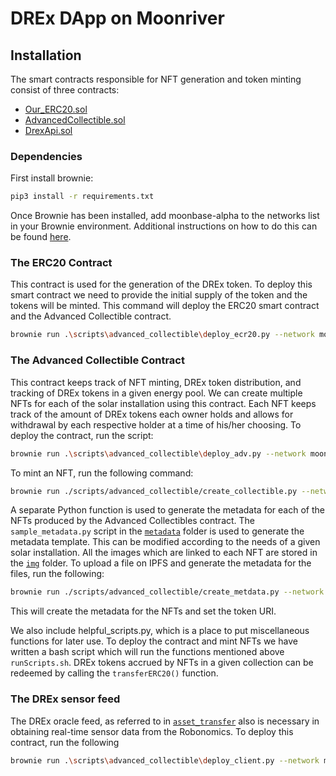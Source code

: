 # DREx DApp on Moonriver

## Installation

The smart contracts responsible for NFT generation and token minting consist of three contracts:
- [Our_ERC20.sol](./contracts/Our_ERC20.sol)  
- [AdvancedCollectible.sol](./contracts/AdvancedCollectible.sol) 
- [DrexApi.sol](./contracts/DrexApi.sol) 

### Dependencies 
First install brownie:
```bash
pip3 install -r requirements.txt
```

Once Brownie has been installed, add moonbase-alpha to the networks list in your Brownie environment. Additional instructions on how to do this can be found [here](https://docs.moonbeam.network/builders/build/eth-api/dev-env/brownie/).

### The ERC20 Contract

This contract is used for the generation of the DREx token. To deploy this smart contract we need to provide the initial supply of the token and the tokens will be minted. This command will deploy the ERC20 smart contract and the Advanced Collectible contract. 

```bash
brownie run .\scripts\advanced_collectible\deploy_ecr20.py --network moonbase-alpha
```

### The Advanced Collectible Contract

This contract keeps track of NFT minting, DREx token distribution, and tracking of DREx tokens in a given energy pool. We can create multiple NFTs for each of the solar installation using this contract. Each NFT keeps track of the amount of DREx tokens each owner holds and allows for withdrawal by each respective holder at a time of his/her choosing. To deploy the contract, run the script:

```bash
brownie run .\scripts\advanced_collectible\deploy_adv.py --network moonbase-alpha
```

To mint an NFT, run the following command:

```bash
brownie run ./scripts/advanced_collectible/create_collectible.py --network moonbase-alpha
``` 

A separate Python function is used to generate the metadata for each of the NFTs produced by the Advanced Collectibles contract. The <code>sample_metadata.py</code> script in the <code>[metadata](./metadata)</code> folder is used to generate the metadata template. This can be modified according to the needs of a given solar installation. All the images which are linked to each NFT are stored in the <code>[img](./img)</code> folder. To upload a file on IPFS and generate the metadata for the files, run the following:

```bash
brownie run ./scripts/advanced_collectible/create_metdata.py --network moonbase-alpha
```
This will create the metadata for the NFTs and set the token URI.

We also include helpful_scripts.py, which is a place to put miscellaneous functions for later use. To deploy the contract and mint NFTs we have written a bash script which will run the functions mentioned above <code>runScripts.sh</code>. DREx tokens accrued by NFTs in a given collection can be redeemed by calling the <code>transferERC20()</code> function.


### The DREx sensor feed

The DREx oracle feed, as referred to in <code>[asset_transfer](../asset_transfer)</code> also is necessary in obtaining real-time sensor data from the Robonomics. To deploy this contract, run the following

```bash
brownie run .\scripts\advanced_collectible\deploy_client.py --network moonbase-alpha
```
